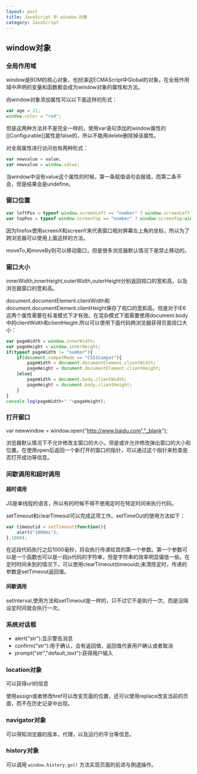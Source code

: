 ```yaml
---
layout: post
title: JavaScript 中 window 对象
category: JavaScript
---
```


## window对象

### 全局作用域

window是BOM的核心对象，也扮演这ECMAScript中Global的对象。在全局作用域中声明的变量和函数都会成为window对象的属性和方法。

向window对象添加属性可以以下面这样的形式：

```javascript
var age = 21;
window.color = "red";
```

但是这两种方法并不是完全一样的，使用var语句添加的window属性的[[Configurable]]属性是false的，所以不能用delete删除掉该属性。

对全局属性进行访问也有两种形式：

```javascript
var newvalue = value;
var newvalue = window.value;
```

当window中没有value这个属性的时候，第一条赋值语句会报错，而第二条不会，但是结果会是undefine。

### 窗口位置

```javascript
var leftPos = typeof window.screenLeft == "number" ? window.screenLeft:window.screenX;
var topPos = typeof window.screenTop == "number" ? window.screenTop:window.screenY;
```
因为firefox使用screenX和screenY来代表窗口相对屏幕左上角的坐标，所以为了跨浏览器可以使用上面这样的方法。

moveTo,和moveBy则可以移动窗口，但是很多浏览器默认情况下是禁止移动的。

### 窗口大小

innerWidth,innerHeight,outerWidth,outerHeight分别返回视口的宽和高，以及浏览器窗口的宽和高。

document.documentElement.clientWidth和document.documentElement.clientHeight保存了视口的宽和高。但是对于IE6这两个属性需要在标准模式下才有效。在混杂模式下面需要使用document.body中的clientWidth和clientHeight.所以可以使用下面代码跨浏览器获得页面视口大小：

```javascript
var pageWidth = window.innerWidth;
var pageHeight = window.innerHeight;
if(typeof pageWidth != "number"){
	if(document.compatMode == "CSS1Compat"){
		pageWidth = document.documentElement.clientWidth;
		pageHeight = document.documentElement.clientHeight;
	}else{
		pageWidth = document.body.clientWidth;
		pageHeight = document.body.clientHeight;
	}
}
console.log(pageWidth+" "+pageHeight);
```

### 打开窗口

var newwindow = window.open("http://www.baidu.com","_blank");

浏览器默认情况下不允许修改主窗口的大小，但是或许允许修改弹出窗口的大小和位置。在使用open后返回一个新打开的窗口的指针，可以通过这个指针来检查是否打开成功等信息。

### 间歇调用和超时调用

#### 超时调用

JS是单线程的语言，所以有的时候不得不使用定时在特定时间来执行代码。

setTimeout和clearTimeout可以完成这项工作。setTimeOut的使用方法如下：


```javascript
var timeoutid = setTimeout(function(){
	alert("1000ms");
},1000);
```

在这段代码执行之后1000毫秒，将会执行传递给其的第一个参数。第一个参数可以是一个函数也可以是一段js代码的字符串，但是字符串的效率明显偏低一些。在定时时间未到的情况下，可以使用clearTimeout(timeouid);来清除定时，传递的参数是setTimeout返回值。

#### 间歇调用

setInterval,使用方法和setTimeout是一样的，只不过它不是执行一次，而是没隔设定时间就会执行一次。


### 系统对话框

+ alert("str"):显示警告消息
+ confirm("str"):用于确认，会有返回值，返回值代表用户确认或者取消
+ prompt("str","default_text"):获得用户输入


### location对象

可以获得url的信息

使用assign或者修改href可以改变页面的位置，还可以使用replace改变当前的页面，而不在历史记录中出现。


### navigator对象

可以得知浏览器的版本，代理，以及运行的平台等信息。


### history对象

可以调用 `window.history.go()` 方法实现页面的前进与倒退操作。
